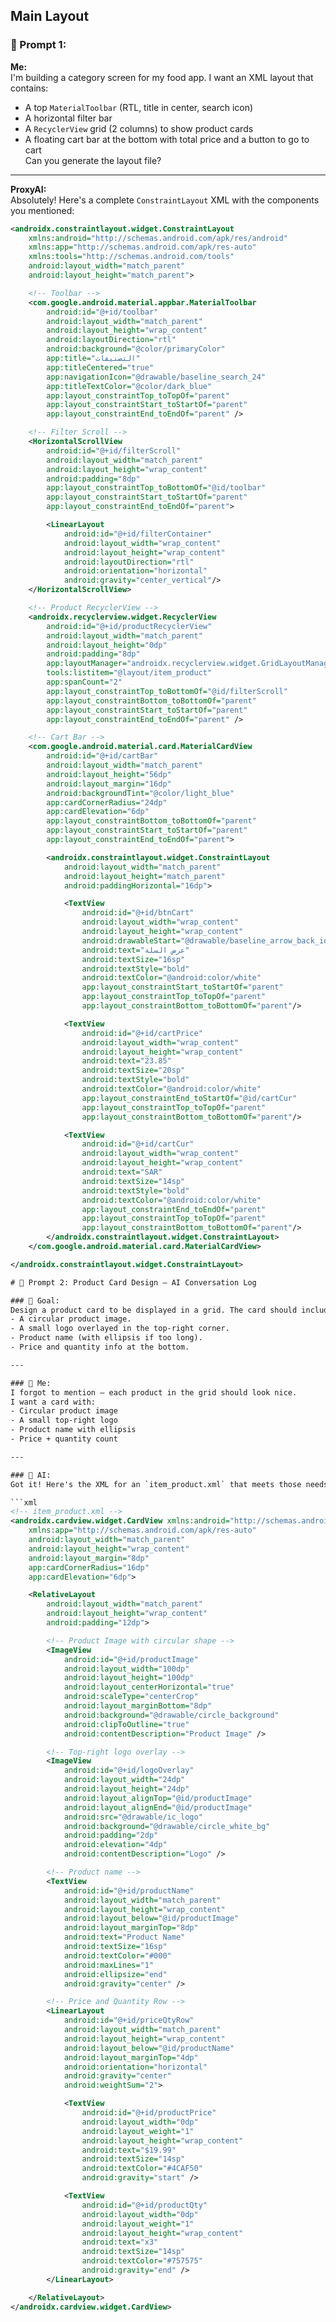 ## Main Layout

### 🧠 Prompt 1:
**Me:**  
I'm building a category screen for my food app. I want an XML layout that contains:  
- A top `MaterialToolbar` (RTL, title in center, search icon)  
- A horizontal filter bar  
- A `RecyclerView` grid (2 columns) to show product cards  
- A floating cart bar at the bottom with total price and a button to go to cart  
Can you generate the layout file?

---

**ProxyAI:**  
Absolutely! Here's a complete `ConstraintLayout` XML with the components you mentioned:

```xml
<androidx.constraintlayout.widget.ConstraintLayout
    xmlns:android="http://schemas.android.com/apk/res/android"
    xmlns:app="http://schemas.android.com/apk/res-auto"
    xmlns:tools="http://schemas.android.com/tools"
    android:layout_width="match_parent"
    android:layout_height="match_parent">

    <!-- Toolbar -->
    <com.google.android.material.appbar.MaterialToolbar
        android:id="@+id/toolbar"
        android:layout_width="match_parent"
        android:layout_height="wrap_content"
        android:layoutDirection="rtl"
        android:background="@color/primaryColor"
        app:title="التصنيفات"
        app:titleCentered="true"
        app:navigationIcon="@drawable/baseline_search_24"
        app:titleTextColor="@color/dark_blue"
        app:layout_constraintTop_toTopOf="parent"
        app:layout_constraintStart_toStartOf="parent"
        app:layout_constraintEnd_toEndOf="parent" />

    <!-- Filter Scroll -->
    <HorizontalScrollView
        android:id="@+id/filterScroll"
        android:layout_width="match_parent"
        android:layout_height="wrap_content"
        android:padding="8dp"
        app:layout_constraintTop_toBottomOf="@id/toolbar"
        app:layout_constraintStart_toStartOf="parent"
        app:layout_constraintEnd_toEndOf="parent">

        <LinearLayout
            android:id="@+id/filterContainer"
            android:layout_width="wrap_content"
            android:layout_height="wrap_content"
            android:layoutDirection="rtl"
            android:orientation="horizontal"
            android:gravity="center_vertical"/>
    </HorizontalScrollView>

    <!-- Product RecyclerView -->
    <androidx.recyclerview.widget.RecyclerView
        android:id="@+id/productRecyclerView"
        android:layout_width="match_parent"
        android:layout_height="0dp"
        android:padding="8dp"
        app:layoutManager="androidx.recyclerview.widget.GridLayoutManager"
        tools:listitem="@layout/item_product"
        app:spanCount="2"
        app:layout_constraintTop_toBottomOf="@id/filterScroll"
        app:layout_constraintBottom_toBottomOf="parent"
        app:layout_constraintStart_toStartOf="parent"
        app:layout_constraintEnd_toEndOf="parent" />

    <!-- Cart Bar -->
    <com.google.android.material.card.MaterialCardView
        android:id="@+id/cartBar"
        android:layout_width="match_parent"
        android:layout_height="56dp"
        android:layout_margin="16dp"
        android:backgroundTint="@color/light_blue"
        app:cardCornerRadius="24dp"
        app:cardElevation="6dp"
        app:layout_constraintBottom_toBottomOf="parent"
        app:layout_constraintStart_toStartOf="parent"
        app:layout_constraintEnd_toEndOf="parent">

        <androidx.constraintlayout.widget.ConstraintLayout
            android:layout_width="match_parent"
            android:layout_height="match_parent"
            android:paddingHorizontal="16dp">

            <TextView
                android:id="@+id/btnCart"
                android:layout_width="wrap_content"
                android:layout_height="wrap_content"
                android:drawableStart="@drawable/baseline_arrow_back_ios_24"
                android:text="عرض السلة"
                android:textSize="16sp"
                android:textStyle="bold"
                android:textColor="@android:color/white"
                app:layout_constraintStart_toStartOf="parent"
                app:layout_constraintTop_toTopOf="parent"
                app:layout_constraintBottom_toBottomOf="parent"/>

            <TextView
                android:id="@+id/cartPrice"
                android:layout_width="wrap_content"
                android:layout_height="wrap_content"
                android:text="23.85"
                android:textSize="20sp"
                android:textStyle="bold"
                android:textColor="@android:color/white"
                app:layout_constraintEnd_toStartOf="@id/cartCur"
                app:layout_constraintTop_toTopOf="parent"
                app:layout_constraintBottom_toBottomOf="parent"/>

            <TextView
                android:id="@+id/cartCur"
                android:layout_width="wrap_content"
                android:layout_height="wrap_content"
                android:text="SAR"
                android:textSize="14sp"
                android:textStyle="bold"
                android:textColor="@android:color/white"
                app:layout_constraintEnd_toEndOf="parent"
                app:layout_constraintTop_toTopOf="parent"
                app:layout_constraintBottom_toBottomOf="parent"/>
        </androidx.constraintlayout.widget.ConstraintLayout>
    </com.google.android.material.card.MaterialCardView>

</androidx.constraintlayout.widget.ConstraintLayout>

# 🧠 Prompt 2: Product Card Design – AI Conversation Log

### 🎯 Goal:
Design a product card to be displayed in a grid. The card should include:
- A circular product image.
- A small logo overlayed in the top-right corner.
- Product name (with ellipsis if too long).
- Price and quantity info at the bottom.

---

### 👤 Me:
I forgot to mention — each product in the grid should look nice.  
I want a card with:  
- Circular product image  
- A small top-right logo  
- Product name with ellipsis  
- Price + quantity count  

---

### 🤖 AI:
Got it! Here's the XML for an `item_product.xml` that meets those needs.

```xml
<!-- item_product.xml -->
<androidx.cardview.widget.CardView xmlns:android="http://schemas.android.com/apk/res/android"
    xmlns:app="http://schemas.android.com/apk/res-auto"
    android:layout_width="match_parent"
    android:layout_height="wrap_content"
    android:layout_margin="8dp"
    app:cardCornerRadius="16dp"
    app:cardElevation="6dp">

    <RelativeLayout
        android:layout_width="match_parent"
        android:layout_height="wrap_content"
        android:padding="12dp">

        <!-- Product Image with circular shape -->
        <ImageView
            android:id="@+id/productImage"
            android:layout_width="100dp"
            android:layout_height="100dp"
            android:layout_centerHorizontal="true"
            android:scaleType="centerCrop"
            android:layout_marginBottom="8dp"
            android:background="@drawable/circle_background"
            android:clipToOutline="true"
            android:contentDescription="Product Image" />

        <!-- Top-right logo overlay -->
        <ImageView
            android:id="@+id/logoOverlay"
            android:layout_width="24dp"
            android:layout_height="24dp"
            android:layout_alignTop="@id/productImage"
            android:layout_alignEnd="@id/productImage"
            android:src="@drawable/ic_logo"
            android:background="@drawable/circle_white_bg"
            android:padding="2dp"
            android:elevation="4dp"
            android:contentDescription="Logo" />

        <!-- Product name -->
        <TextView
            android:id="@+id/productName"
            android:layout_width="match_parent"
            android:layout_height="wrap_content"
            android:layout_below="@id/productImage"
            android:layout_marginTop="8dp"
            android:text="Product Name"
            android:textSize="16sp"
            android:textColor="#000"
            android:maxLines="1"
            android:ellipsize="end"
            android:gravity="center" />

        <!-- Price and Quantity Row -->
        <LinearLayout
            android:id="@+id/priceQtyRow"
            android:layout_width="match_parent"
            android:layout_height="wrap_content"
            android:layout_below="@id/productName"
            android:layout_marginTop="4dp"
            android:orientation="horizontal"
            android:gravity="center"
            android:weightSum="2">

            <TextView
                android:id="@+id/productPrice"
                android:layout_width="0dp"
                android:layout_weight="1"
                android:layout_height="wrap_content"
                android:text="$19.99"
                android:textSize="14sp"
                android:textColor="#4CAF50"
                android:gravity="start" />

            <TextView
                android:id="@+id/productQty"
                android:layout_width="0dp"
                android:layout_weight="1"
                android:layout_height="wrap_content"
                android:text="x3"
                android:textSize="14sp"
                android:textColor="#757575"
                android:gravity="end" />
        </LinearLayout>

    </RelativeLayout>
</androidx.cardview.widget.CardView>
